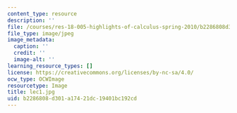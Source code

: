 ```yaml
---
content_type: resource
description: ''
file: /courses/res-18-005-highlights-of-calculus-spring-2010/b2286808d301a17421dc19401bc192cd_lec1.jpg
file_type: image/jpeg
image_metadata:
  caption: ''
  credit: ''
  image-alt: ''
learning_resource_types: []
license: https://creativecommons.org/licenses/by-nc-sa/4.0/
ocw_type: OCWImage
resourcetype: Image
title: lec1.jpg
uid: b2286808-d301-a174-21dc-19401bc192cd
---
```

